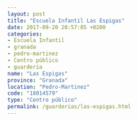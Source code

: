 ```yaml
---
layout: post
title: "Escuela Infantil Las Espigas"
date: 2017-09-20 20:57:05 +0200
categories:
- Escuela Infantil
- granada
- pedro-martinez
- Centro público
- guarderia
name: "Las Espigas"
province: "Granada"
location: "Pedro-Martinez"
code: "18014579"
type: "Centro público"
permalink: /guarderias/las-espigas.html
---
```

